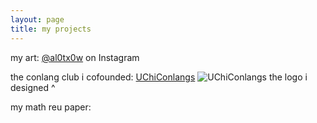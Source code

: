 ```yaml
---
layout: page
title: my projects
---
```


my art: [@al0tx0w](https://www.instagram.com/al0tx0w?igsh=YXM3ZG50a2Vidzdw) on Instagram

the conlang club i cofounded: [UChiConlangs](https://sites.google.com/view/uchiconlangs)
![UChiConlangs](https://atxwang.github.io/assets/img/uchiconlangs.png)
the logo i designed ^

my math reu paper: 
